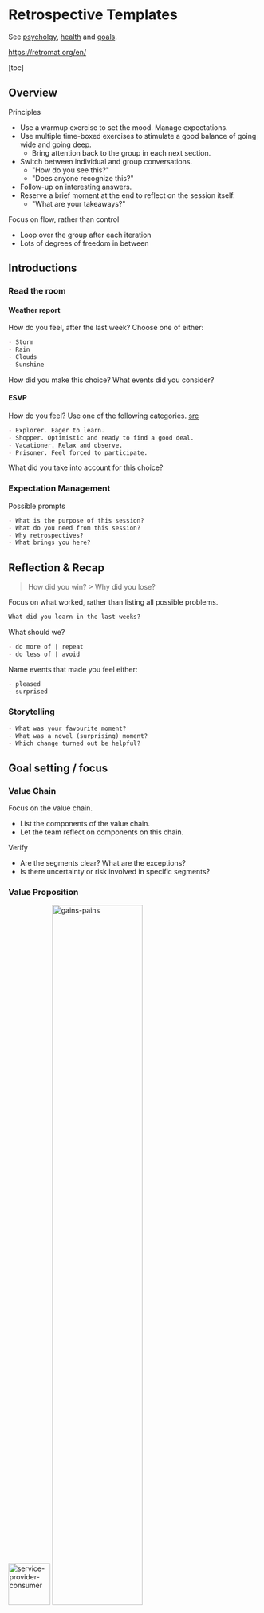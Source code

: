 # Retrospective Templates

See [psycholgy](../psychology), [health](../psychology/health.md) and [goals](../labour/goals.md).

https://retromat.org/en/

[toc]

## Overview

Principles

- Use a warmup exercise to set the mood. Manage expectations.
- Use multiple time-boxed exercises to stimulate a good balance of going wide and going deep.
  - Bring attention back to the group in each next section.
- Switch between individual and group conversations.
  - "How do you see this?"
  - "Does anyone recognize this?"
- Follow-up on interesting answers.
- Reserve a brief moment at the end to reflect on the session itself.
  - "What are your takeaways?"



Focus on flow, rather than control

- Loop over the group after each iteration
- Lots of degrees of freedom in between



## Introductions

### Read the room

#### Weather report

How do you feel, after the last week? Choose one of either:

```markdown
- Storm
- Rain
- Clouds
- Sunshine
```

How did you make this choice? What events did you consider?



#### ESVP

How do you feel? Use one of the following categories. [src](https://retromat.org/en/?id=1)

```markdown
- Explorer. Eager to learn.
- Shopper. Optimistic and ready to find a good deal.
- Vacationer. Relax and observe.
- Prisoner. Feel forced to participate.
```

What did you take into account for this choice?



### Expectation Management

Possible prompts

```markdown
- What is the purpose of this session?
- What do you need from this session?
- Why retrospectives?
- What brings you here?
```



## Reflection & Recap

> How did you win? > Why did you lose?

Focus on what worked, rather than listing all possible problems.

```markdown
What did you learn in the last weeks?
```



What should we?

```markdown
- do more of | repeat
- do less of | avoid
```



Name events that made you feel either:

```markdown
- pleased
- surprised
```



### Storytelling

```markdown
- What was your favourite moment?
- What was a novel (surprising) moment?
- Which change turned out be helpful?
```



## Goal setting / focus

### Value Chain

Focus on the value chain.

- List the components of the value chain.
- Let the team reflect on components on this chain.

Verify

- Are the segments clear? What are the exceptions?
- Is there uncertainty or risk involved in specific segments?



### Value Proposition

<img src="../img/service-provider-consumer.png" alt="service-provider-consumer" style="height:6em;" />



<img src="../img/gains-pains.png" alt="gains-pains" style="width:60%;" />



|                    | Service Provider      | Service Consumer         |
| ------------------ | --------------------- | ------------------------ |
| **Identity** (who) | Products and services | User profile             |
| **Purpose** (why)  | Mission / vision      | Job / role               |
| **Gains**          | Gain creators         | Benefits                 |
| **Pains**          | Pain relievers        | Liabilities, impediments |



|                    | A Team Member         | Rest of the Team         |
| ------------------ | --------------------- | ------------------------ |
| **Identity** (who) | Activities / services | Roles of team members    |
| **Purpose** (why)  | Goals                 | Role in the organization |
| **Gains**          | Gain creators         | Benefits                 |
| **Pains**          | Pain relievers        | Liabilities, impediments |



### Remember the future

Imagine the next 2 weeks go perfect. 

```markdown
- What does that look like?
- What would you hear?
- What do you feel?
```



### Cover story

Imagine a [cover story](https://gamestorming.com/cover-story/) a decade from now. Start with brainstorming

```markdown
- Brainstorm: initial ideas for the cover story.
- Quotes: what people might say.
```

Then assemble the article.

```markdown
- Cover: the main message. A BIG story of their success.
- Headlines: key results and achievements.
- Sidebars: interesting facets of the cover story.
- Images: to supporting the content.
```



## Planning

### Follow through

Refine the initiatives for a given objective. [src](https://retromat.org/en/?id=117)

```markdown
- Action.
- Motivation. How can we motivate ourselves to do this? 
- Ease. How can we make it easy to do? 
- Reminder. How will we remember to do this? 
```



## Brainstorming / Sense making

### Sailboat

Imagine sailing across the ocean.

```markdown
- 💨 What our wind? What pushes us forward?
- ☀️ What's our sun? What gives us energy?
- 🎯 What's our goal? In what direction are we moving?
- ⚓ What our anchor? What keeps us in place?
- 🪸 What are the reefs? What risks are out there?
```

<img src="../img/sailboat.png" alt="sailboat" style="width:50%;" />

### Air Balloon

Imagine flying in a hot air balloon. Together you're trying to go somewhere.

```markdown
We're flying towards `[..]`.
- ♨️ Hot air. What is lifting us up? What is giving us success?
- ⚓ Rope, weights. What is keeping us down? What is difficult?
- 🌨️ Weather storms. What risks do you see?
- 🌤️ Sun. What do you appreciate?
```



### Train Station

Image that you're on a train station. Your train is delayed. [src](https://retromat.org/en/?id=127)

```markdown
- Destination. Where is your train going?
- Delay. How much delay is there? What contributed to this?
- Announcement. What is the announced reason for the delay?
```



### Map: focus and collaboration

Let each team member denote where they are on a map. Use arrows to show where they want to move to.

<img src="../img/map-focus-collaboration.png" alt="map-focus-collaboration" style="width:80%;" />

### Crazy Idea

Compile a list of ideas:

```markdown
- What would be a crazy idea?
```

Then reclect each item. What would be the benefits? How else could we achieve those?



### Worst case scenario

Compile a list of ideas:

```markdown
- What would turn the next week/month into a disaster?
- If we 
```

Then flip each item. What would be the opposite of this?



### 3 Qualities

Inspired by [Jnana yoga](https://en.wikipedia.org/wiki/Jnana_yoga).

```markdown
- Drive. What gives you motivation and energy?
- Discernment. Detachement.
	- ❤️ What do you *like*? What do you want to do now?
	- ♻️ What is *good* for you? What would you have wanted to do a year from now?
- Dispassion. How easy is it to defer or delay work?
  *"Focus means saying no"*
```



### RCA: 5x Why

> There is never one problem.

> People are never impediments, but roles can be.

Root cause analysis (RCA). Get to the root of a problem.

Asking `why` can be confronting. To invite openness, make it smaller.

- Make it specific.
- Make it abstract. *"What could we do in the future?"*

```markdown
# Given a problem or event.
- Start positive. What went well?
- Why did this happen?
  - And why did that happen?
    - And why?
      - And why?
        - And why?
```